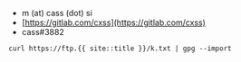 - m (at) cass (dot) si
- [https://gitlab.com/cxss](https://gitlab.com/cxss)
- cass#3882

`curl https://ftp.{{ site::title }}/k.txt | gpg --import`
